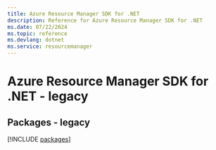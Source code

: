 ```yaml
---
title: Azure Resource Manager SDK for .NET
description: Reference for Azure Resource Manager SDK for .NET
ms.date: 07/22/2024
ms.topic: reference
ms.devlang: dotnet
ms.service: resourcemanager
---
```

# Azure Resource Manager SDK for .NET - legacy
## Packages - legacy
[!INCLUDE [packages](resource-manager-index.md)]